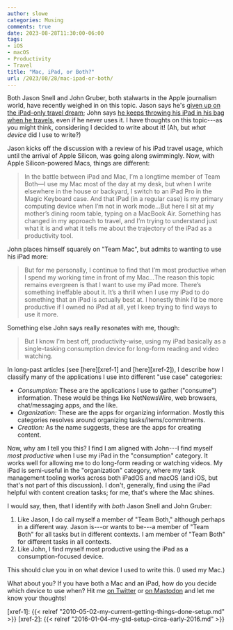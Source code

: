 ```yaml
---
author: slowe
categories: Musing
comments: true
date: 2023-08-28T11:30:00-06:00
tags:
- iOS
- macOS
- Productivity
- Travel
title: "Mac, iPad, or Both?"
url: /2023/08/28/mac-ipad-or-both/
---
```


Both Jason Snell and John Gruber, both stalwarts in the Apple journalism world, have recently weighed in on this topic. Jason says he's [given up on the iPad-only travel dream][link-1]; John says [he keeps throwing his iPad in his bag when he travels][link-2], even if he never uses it. I have thoughts on this topic---as you might think, considering I decided to write about it! (Ah, but _what device_ did I use to write?)<!--more-->

Jason kicks off the discussion with a review of his iPad travel usage, which until the arrival of Apple Silicon, was going along swimmingly. Now, with Apple Silicon-powered Macs, things are different:

> In the battle between iPad and Mac, I’m a longtime member of Team Both—I use my Mac most of the day at my desk, but when I write elsewhere in the house or backyard, I switch to an iPad Pro in the Magic Keyboard case. And that iPad (in a regular case) is my primary computing device when I’m not in work mode...But here I sit at my mother’s dining room table, typing on a MacBook Air. Something has changed in my approach to travel, and I’m trying to understand just what it is and what it tells me about the trajectory of the iPad as a productivity tool.

John places himself squarely on "Team Mac", but admits to wanting to use his iPad more:

> But for me personally, I continue to find that I’m most productive when I spend my working time in front of my Mac...The reason this topic remains evergreen is that I want to use my iPad more. There’s something ineffable about it. It’s a thrill when I use my iPad to do something that an iPad is actually best at. I honestly think I’d be more productive if I owned no iPad at all, yet I keep trying to find ways to use it more.

Something else John says really resonates with me, though:

> But I know I’m best off, productivity-wise, using my iPad basically as a single-tasking consumption device for long-form reading and video watching.

In long-past articles (see [here][xref-1] and [here][xref-2]), I describe how I classify many of the applications I use into different "use case" categories: 

* _Consumption:_ These are the applications I use to gather ("consume") information. These would be things like NetNewsWire, web browsers, chat/messaging apps, and the like.
* _Organization:_ These are the apps for organizing information. Mostly this categories resolves around organizing tasks/items/commitments.
* _Creation:_ As the name suggests, these are the apps for creating content.

Now, why am I tell you this? I find I am aligned with John---I find myself _most productive_ when I use my iPad in the "consumption" category. It works well for allowing me to do long-form reading or watching videos. My iPad is semi-useful in the "organization" category, where my task management tooling works across both iPadOS and macOS (and iOS, but that's not part of this discussion). I don't, generally, find using the iPad helpful with content creation tasks; for me, that's where the Mac shines.

I would say, then, that I identify with _both_ Jason Snell and John Gruber:

1. Like Jason, I do call myself a member of "Team Both," although perhaps in a different way. Jason is---or wants to be---a member of "Team Both" for all tasks but in different contexts. I am member of "Team Both" for different tasks in all contexts.
2. Like John, I find myself most productive using the iPad as a consumption-focused device.

This should clue you in on what device I used to write this. (I used my Mac.)

What about you? If you have both a Mac and an iPad, how do you decide which device to use when? Hit me [on Twitter][link-3] or [on Mastodon][link-4] and let me know your thoughts!

[link-1]: https://sixcolors.com/post/2023/08/why-i-gave-up-on-the-ipad-only-dream/
[link-2]: https://daringfireball.net/linked/2023/08/25/ipad-only-travel-dream
[link-3]: https://twitter.com/scott_lowe
[link-4]: https://fosstodon.org/@scottslowe
[xref-1]: {{< relref "2010-05-02-my-current-getting-things-done-setup.md" >}}
[xref-2]: {{< relref "2016-01-04-my-gtd-setup-circa-early-2016.md" >}}
